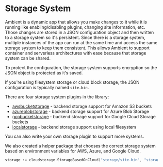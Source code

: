# Storage System

Ambient is a dynamic app that allows you make changes to it while it is running like enabling/disabling plugins, changing site information, etc. Those changes are stored in a JSON configuration object and then written to a storage system so it's persistent. Since there is a storage system, multiple instances of the app can run at the same time and access the same storage system to keep them consistent. This allows Ambient to support container and serverless architectures with ease because that storage system can be shared.

To protect the configuration, the storage system supports encryption so the JSON object is protected as it's saved.

If you're using filesystem storage or cloud block storage, the JSON configuration is typically named `site.bin`.

There are four storage system plugins in the library:

- [awsbucketstorage](https://github.com/ambientkit/plugin/tree/main/storage/awsbucketstorage) - backend storage support for Amazon S3 buckets
- [azureblobstorage](https://github.com/ambientkit/plugin/tree/main/storage/azureblobstorage) - backend storage support for Azure Blob Storage
- [gcpbucketstorage](https://github.com/ambientkit/plugin/tree/main/storage/gcpbucketstorage) - backend storage support for Google Cloud Storage buckets
- [localstorage](https://github.com/ambientkit/plugin/tree/main/storage/localstorage) - backend storage support using local filesystem

You can also write your own storage plugin to support more systems.

We also created a helper package that chooses the correct storage system based on environment variables for AWS, Azure, and Google Cloud.

```go
storage := cloudstorage.StorageBasedOnCloud("storage/site.bin", "storage/session.bin")
```